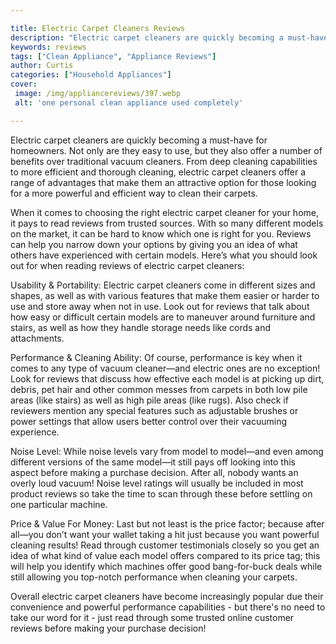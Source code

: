 ```yaml
---

title: Electric Carpet Cleaners Reviews
description: "Electric carpet cleaners are quickly becoming a must-have for homeowners. Not only are they easy to use, but they also offer a num...you wont regret reading on"
keywords: reviews
tags: ["Clean Appliance", "Appliance Reviews"]
author: Curtis
categories: ["Household Appliances"]
cover: 
 image: /img/appliancereviews/397.webp
 alt: 'one personal clean appliance used completely'

---
```


Electric carpet cleaners are quickly becoming a must-have for homeowners. Not only are they easy to use, but they also offer a number of benefits over traditional vacuum cleaners. From deep cleaning capabilities to more efficient and thorough cleaning, electric carpet cleaners offer a range of advantages that make them an attractive option for those looking for a more powerful and efficient way to clean their carpets. 

When it comes to choosing the right electric carpet cleaner for your home, it pays to read reviews from trusted sources. With so many different models on the market, it can be hard to know which one is right for you. Reviews can help you narrow down your options by giving you an idea of what others have experienced with certain models. Here’s what you should look out for when reading reviews of electric carpet cleaners:

Usability & Portability: Electric carpet cleaners come in different sizes and shapes, as well as with various features that make them easier or harder to use and store away when not in use. Look out for reviews that talk about how easy or difficult certain models are to maneuver around furniture and stairs, as well as how they handle storage needs like cords and attachments. 

Performance & Cleaning Ability: Of course, performance is key when it comes to any type of vacuum cleaner—and electric ones are no exception! Look for reviews that discuss how effective each model is at picking up dirt, debris, pet hair and other common messes from carpets in both low pile areas (like stairs) as well as high pile areas (like rugs). Also check if reviewers mention any special features such as adjustable brushes or power settings that allow users better control over their vacuuming experience. 

Noise Level: While noise levels vary from model to model—and even among different versions of the same model—it still pays off looking into this aspect before making a purchase decision. After all, nobody wants an overly loud vacuum! Noise level ratings will usually be included in most product reviews so take the time to scan through these before settling on one particular machine. 

Price & Value For Money: Last but not least is the price factor; because after all—you don’t want your wallet taking a hit just because you want powerful cleaning results! Read through customer testimonials closely so you get an idea of what kind of value each model offers compared to its price tag; this will help you identify which machines offer good bang-for-buck deals while still allowing you top-notch performance when cleaning your carpets. 

Overall electric carpet cleaners have become increasingly popular due their convenience and powerful performance capabilities - but there's no need to take our word for it - just read through some trusted online customer reviews before making your purchase decision!
